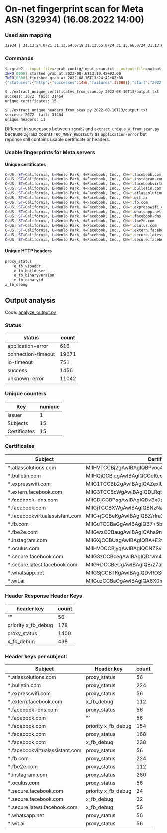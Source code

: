 # On-net fingerprint scan for Meta ASN (32934) (16.08.2022 14:00)

### Used asn mapping

```sh
32934 | 31.13.24.0/21 31.13.64.0/18 31.13.65.0/24 31.13.66.0/24 31.13.67.0/24 31.13.68.0/24 31.13.69.0/24 31.13.70.0/24 31.13.71.0/24 31.13.72.0/24 31.13.73.0/24 31.13.74.0/24 31.13.75.0/24 31.13.76.0/24 31.13.77.0/24 31.13.78.0/24 31.13.80.0/24 31.13.81.0/24 31.13.82.0/24 31.13.83.0/24 31.13.84.0/24 31.13.85.0/24 31.13.86.0/24 31.13.87.0/24 31.13.88.0/24 31.13.89.0/24 31.13.92.0/24 31.13.93.0/24 31.13.94.0/24 31.13.96.0/19
```

### Commands

```sh
$ zgrab2 --input-file=zgrab_config/input_scan.txt --output-file=output.txt multiple -c zgrab_config/scan_config.ini
INFO[0000] started grab at 2022-08-16T13:19:42+02:00
INFO[0300] finished grab at 2022-08-16T13:24:42+02:00
{"statuses":{"http":{"successes":1456,"failures":32080}},"start":"2022-08-16T13:19:42+02:00","end":"2022-08-16T13:24:42+02:00","duration":"5m0.6399389s"}

$ ./extract_unique_certificates_from_scan.py 2022-08-16T13/output.txt
success: 2072  fail: 31464
unique certificates: 15

$ ./extract_unique_headers_from_scan.py 2022-08-16T13/output.txt
success: 2072  fail: 31464
unique headers: 11
```

Different in successes between `zgrab2` and
`extract_unique_X_from_scan.py` because `zgrab2` counts `TOO_MANY_REDIRECTS` as
`application-error` but reponse still contains usable certificate or headers.

### Usable fingerprints for Meta servers

#### Unique certificates

```sh
C=US, ST=California, L=Menlo Park, O=Facebook, Inc., CN=*.facebook.com
C=US, ST=California, L=Menlo Park, O=Facebook, Inc., CN=*.instagram.com
C=US, ST=California, L=Menlo Park, O=Facebook, Inc., CN=*.facebookvirtualassistant.com
C=US, ST=California, L=Menlo Park, O=Facebook, Inc., CN=*.bulletin.com
C=US, ST=California, L=Menlo Park, O=Facebook, Inc., CN=*.atlassolutions.com
C=US, ST=California, L=Menlo Park, O=Facebook, Inc., CN=*.wit.ai
C=US, ST=California, L=Menlo Park, O=Facebook, Inc., CN=*.fb.com
C=US, ST=California, L=Menlo Park, O=Facebook, Inc., CN=*.expresswifi.com
C=US, ST=California, L=Menlo Park, O=Facebook, Inc., CN=*.whatsapp.net
C=US, ST=California, L=Menlo Park, O=Facebook, Inc., CN=*.facebook-dns.com
C=US, ST=California, L=Menlo Park, O=Facebook, Inc., CN=*.fbe2e.com
C=US, ST=California, L=Menlo Park, O=Facebook, Inc., CN=*.oculus.com
C=US, ST=California, L=Menlo Park, O=Facebook, Inc., CN=*.extern.facebook.com
C=US, ST=California, L=Menlo Park, O=Facebook, Inc., CN=*.secure.latest.facebook.com
C=US, ST=California, L=Menlo Park, O=Facebook, Inc., CN=*.secure.facebook.com
```

#### Unique HTTP headers

```sh
proxy_status
    e_fb_vipaddr
    e_fb_builduser
    e_fb_binaryversion
    e_fb_canaryid
x_fb_debug
```

## Output analysis

Code: [analyze_output.py](./analysis/analyze_output.py)

### Status

status | count
-|-
application-error  | 616
connection-timeout | 19671
io-timeout         | 751
success            | 1456
unknown-error      | 11042

### Unique counters

Key | nunique
-|-
Issuer      | 1
Subjects     | 15
Certificates | 15

### Certificates

Subject | Certificate | Count
-|-|-
*.atlassolutions.com | MIIHVTCCBj2gAwIBAgIQBPvoc4JrZHU862rc0HKrRDANBg... | 56
*.bulletin.com | MIIHQjCCBiqgAwIBAgIQCCqKeqrKGfvIo3oLTDdA8zANBg... | 224
*.expresswifi.com | MIIG1TCCBb2gAwIBAgIQAZexlU5vAldE6q3AdQTgDDANBg... | 56
*.extern.facebook.com | MIIG3TCCBcWgAwIBAgIQDLRqtP+Wm3ZEilrSeE2qrzANBg... | 112
*.facebook-dns.com | MIIGDjCCBPagAwIBAgIQDvBx0auorbqs9S8AnBQhvzANBg... | 56
*.facebook.com | MIIGjTCCBXWgAwIBAgIQBNzNaM3c53MdEir1t3Cg/jANBg... | 56
*.facebookvirtualassistant.com | MIIG+jCCBeKgAwIBAgIQBZ/rIra1c+PmSI0B8Ec6uDANBg... | 56
*.fb.com | MIIGuTCCBaGgAwIBAgIQB7+5byBu4z+OOBQXqifwrTANBg... | 224
*.fbe2e.com | MIIGwzCCBaugAwIBAgIQAha9nCTGZ3J4MjEKEitHQTANBg... | 112
*.instagram.com | MIIGXjCCBUagAwIBAgIQBA+E2vSpH+lYPkpcAZlliDANBg... | 280
*.oculus.com | MIIHVDCCBjygAwIBAgIQCNZSv0Lm7G5xSzuPGlPRWzANBg... | 56
*.secure.facebook.com | MIIG3zCCBcegAwIBAgIQDrvm4frz01MCm1Wt+yMLZjANBg... | 56
*.secure.latest.facebook.com | MIIG+DCCBeCgAwIBAgIQB/z7aM+ad8U/6EC1WPyWxzANBg... | 56
*.whatsapp.net | MIIGSjCCBTKgAwIBAgIQDvROSUKKrAjZVp1kqTETGzANBg... | 56
*.wit.ai | MIIGuzCCBaOgAwIBAgIQA6X0mSXwiMEv5vA1I/hurDANBg... | 56

### Header Response Header Keys

header key | count
-|-
""              | 56
priority x_fb_debug | 178
proxy_status | 1400
x_fb_debug | 438

### Header keys per subject:

Subject | Header key | count
-|-|-
*.atlassolutions.com |         proxy_status |   56
*.bulletin.com |         proxy_status |  224
*.expresswifi.com |         proxy_status |   56
*.extern.facebook.com |           x_fb_debug |  112
*.facebook-dns.com |         proxy_status |   56
*.facebook.com |              ""       |   56
*.facebook.com |  priority x_fb_debug |  154
*.facebook.com |         proxy_status |  168
*.facebook.com |           x_fb_debug |  238
*.facebookvirtualassistant.com |         proxy_status |   56
*.fb.com |         proxy_status |  224
*.fbe2e.com |         proxy_status |  112
*.instagram.com |         proxy_status |  280
*.oculus.com |         proxy_status |   56
*.secure.facebook.com |  priority x_fb_debug |   24
*.secure.facebook.com |           x_fb_debug |   32
*.secure.latest.facebook.com |           x_fb_debug |   56
*.whatsapp.net |         proxy_status |   56
*.wit.ai |         proxy_status |   56
